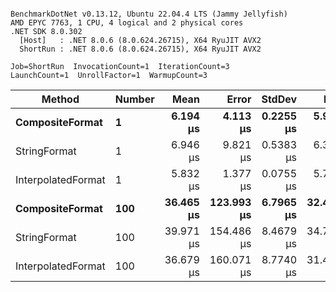 ```

BenchmarkDotNet v0.13.12, Ubuntu 22.04.4 LTS (Jammy Jellyfish)
AMD EPYC 7763, 1 CPU, 4 logical and 2 physical cores
.NET SDK 8.0.302
  [Host]   : .NET 8.0.6 (8.0.624.26715), X64 RyuJIT AVX2
  ShortRun : .NET 8.0.6 (8.0.624.26715), X64 RyuJIT AVX2

Job=ShortRun  InvocationCount=1  IterationCount=3  
LaunchCount=1  UnrollFactor=1  WarmupCount=3  

```
| Method             | Number | Mean      | Error      | StdDev    | Min       | Max       | Allocated |
|------------------- |------- |----------:|-----------:|----------:|----------:|----------:|----------:|
| **CompositeFormat**    | **1**      |  **6.194 μs** |   **4.113 μs** | **0.2255 μs** |  **5.961 μs** |  **6.411 μs** |     **872 B** |
| StringFormat       | 1      |  6.946 μs |   9.821 μs | 0.5383 μs |  6.331 μs |  7.333 μs |     896 B |
| InterpolatedFormat | 1      |  5.832 μs |   1.377 μs | 0.0755 μs |  5.752 μs |  5.902 μs |     872 B |
| **CompositeFormat**    | **100**    | **36.465 μs** | **123.993 μs** | **6.7965 μs** | **32.461 μs** | **44.312 μs** |   **14336 B** |
| StringFormat       | 100    | 39.971 μs | 154.486 μs | 8.4679 μs | 34.775 μs | 49.742 μs |   16736 B |
| InterpolatedFormat | 100    | 36.679 μs | 160.071 μs | 8.7740 μs | 31.439 μs | 46.808 μs |   14336 B |
